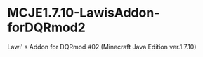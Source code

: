 # MCJE1.7.10-LawisAddon-forDQRmod2
Lawi' s Addon for DQRmod #02 (Minecraft Java Edition ver.1.7.10)
